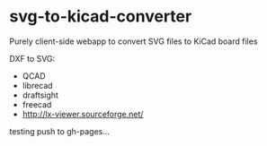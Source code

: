 svg-to-kicad-converter
======================

Purely client-side webapp to convert SVG files to KiCad board files

DXF to SVG:
* QCAD
* librecad
* draftsight
* freecad
* http://lx-viewer.sourceforge.net/

testing push to gh-pages...
